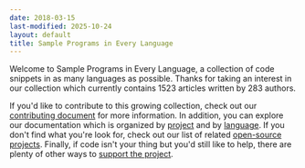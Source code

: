 ```yaml
---
date: 2018-03-15
last-modified: 2025-10-24
layout: default
title: Sample Programs in Every Language
---
```


Welcome to Sample Programs in Every Language, a collection of code snippets in as many languages as possible. Thanks for taking an interest in our collection which currently contains 1523 articles written by 283 authors.

If you'd like to contribute to this growing collection, check out our [contributing document](https://github.com/TheRenegadeCoder/sample-programs/blob/master/.github/CONTRIBUTING.md) for more information. In addition, you can explore our documentation which is organized by [project](/projects) and by [language](/languages). If you don't find what you're look for, check out our list of related [open-source projects](/related). Finally, if code isn't your thing but you'd still like to help, there are plenty of other ways to [support the project](https://therenegadecoder.com/updates/5-ways-you-can-support-the-renegade-coder/).